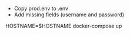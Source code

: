 - Copy prod.env to .env
- Add missing fields (username and password)

HOSTNAME=$HOSTNAME docker-compose up